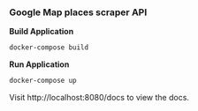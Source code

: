 ### Google Map places scraper API



**Build Application**

```sh
docker-compose build
```



**Run Application**

```sh
docker-compose up
```



Visit http://localhost:8080/docs to view the docs.